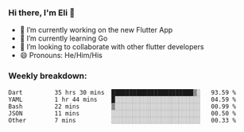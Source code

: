 ### Hi there, I'm Eli 👋
- 🔭 I’m currently working on the new Flutter App
- 🌱 I’m currently learning Go
- 🦄 I’m looking to collaborate with other flutter developers
- 😄 Pronouns: He/Him/His

### Weekly breakdown:
<!--START_SECTION:waka-->

```text
Dart         35 hrs 30 mins  ███████████████████████▒░   93.59 %
YAML         1 hr 44 mins    █░░░░░░░░░░░░░░░░░░░░░░░░   04.59 %
Bash         22 mins         ▒░░░░░░░░░░░░░░░░░░░░░░░░   00.99 %
JSON         11 mins         ░░░░░░░░░░░░░░░░░░░░░░░░░   00.50 %
Other        7 mins          ░░░░░░░░░░░░░░░░░░░░░░░░░   00.33 %
```

<!--END_SECTION:waka-->
